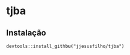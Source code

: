 
<!-- README.md is generated from README.Rmd. Please edit that file -->

# tjba

<!-- badges: start -->

<!-- badges: end -->

## Instalação

    devtools::install_githbu("jjesusfilho/tjba")
